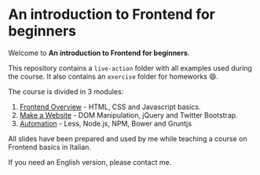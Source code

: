 An introduction to Frontend for beginners
=========================================

Welcome to **An introduction to Frontend for beginners**.

This repository contains a `live-action` folder with all examples used during the course.
It also contains an `exercise` folder for homeworks :smile:.

The course is divided in 3 modules: 
1. [Frontend Overview] - HTML, CSS and Javascript basics. 
2. [Make a Website] - DOM Manipulation, jQuery and Twitter Bootstrap. 
3. [Automation] - Less, Node.js, NPM, Bower and Gruntjs

All slides have been prepared and used by me while teaching a course on Frontend basics in Italian.

If you need an English version, please contact me.

[Frontend Overview]: ./An%20introduction%20to%20Frontend%20for%20beginners%20-%202016%20Edition%20-%20Module%203.pdf
[Make a Website]: ./An%20introduction%20to%20Frontend%20for%20beginners%20-%202016%20Edition%20-%20Module%202.pdf
[Automation]: ./An%20introduction%20to%20Frontend%20for%20beginners%20-%202016%20Edition%20-%20Module%203.pdf
